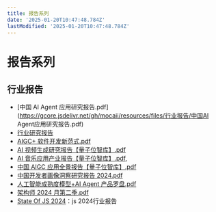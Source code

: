 ```yaml
---
title: 报告系列
date: '2025-01-20T10:47:48.784Z'
lastModified: '2025-01-20T10:47:48.784Z'
---
```

# 报告系列

## 行业报告

- [中国 AI Agent 应用研究报告.pdf](https://gcore.jsdelivr.net/gh/mocaii/resources/files/行业报告/中国AI Agent应用研究报告.pdf)
- [行业研究报告](https://www.infoq.cn/theme/191)
- [AIGC+ 软件开发新范式.pdf](https://gcore.jsdelivr.net/gh/mocaii/resources/files/行业报告/AIGC+软件开发新范式.pdf)
- [AI 视频生成研究报告【量子位智库】.pdf](https://gcore.jsdelivr.net/gh/mocaii/resources/files/行业报告/AI视频生成研究报告【量子位智库】.pdf)
- [AI 音乐应用产业报告【量子位智库】.pdf](https://gcore.jsdelivr.net/gh/mocaii/resources/files/行业报告/AI音乐应用产业报告【量子位智库】.pdf),
- [中国 AIGC 应用全景报告【量子位智库】.pdf](https://gcore.jsdelivr.net/gh/mocaii/resources/files/行业报告/中国AIGC应用全景报告【量子位智库】.pdf)
- [中国开发者画像洞察研究报告 2024.pdf](https://gcore.jsdelivr.net/gh/mocaii/resources/files/行业报告/中国开发者画像洞察研究报告2024.pdf)
- [人工智能成熟度模型+AI Agent 产品罗盘.pdf](https://gcore.jsdelivr.net/gh/mocaii/resources/files/行业报告/人工智能成熟度模型+AIAgent产品罗盘.pdf)
- [架构师 2024 月第二季.pdf](https://gcore.jsdelivr.net/gh/mocaii/resources/files/行业报告/架构师2024月第二季.pdf)
- [State Of JS 2024](https://2024.stateofjs.com/en-US/)：js 2024行业报告
